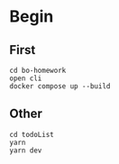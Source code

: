 # Begin

## First

    cd bo-homework
    open cli
    docker compose up --build

## Other

    cd todoList
    yarn
    yarn dev
